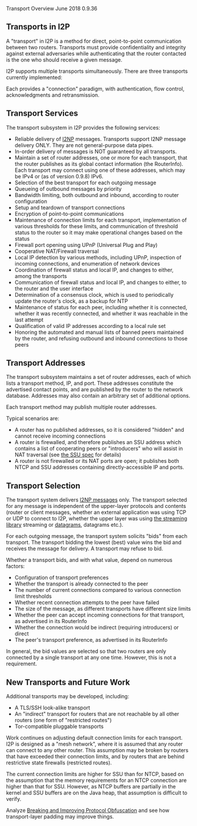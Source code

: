  Transport
Overview June 2018 0.9.36 

## Transports in I2P

A \"transport\" in I2P is a method for direct, point-to-point
communication between two routers. Transports must provide
confidentiality and integrity against external adversaries while
authenticating that the router contacted is the one who should receive a
given message.

I2P supports multiple transports simultaneously. There are three
transports currently implemented:

Each provides a \"connection\" paradigm, with authentication, flow
control, acknowledgments and retransmission.

## Transport Services

The transport subsystem in I2P provides the following services:

- Reliable delivery of [I2NP]() messages.
 Transports support I2NP message delivery ONLY. They are not
 general-purpose data pipes.
- In-order delivery of messages is NOT guaranteed by all transports.
- Maintain a set of router addresses, one or more for each transport,
 that the router publishes as its global contact information (the
 RouterInfo). Each transport may connect using one of these
 addresses, which may be IPv4 or (as of version 0.9.8) IPv6.
- Selection of the best transport for each outgoing message
- Queueing of outbound messages by priority
- Bandwidth limiting, both outbound and inbound, according to router
 configuration
- Setup and teardown of transport connections
- Encryption of point-to-point communications
- Maintenance of connection limits for each transport, implementation
 of various thresholds for these limits, and communication of
 threshold status to the router so it may make operational changes
 based on the status
- Firewall port opening using UPnP (Universal Plug and Play)
- Cooperative NAT/Firewall traversal
- Local IP detection by various methods, including UPnP, inspection of
 incoming connections, and enumeration of network devices
- Coordination of firewall status and local IP, and changes to either,
 among the transports
- Communication of firewall status and local IP, and changes to
 either, to the router and the user interface
- Determination of a consensus clock, which is used to periodically
 update the router\'s clock, as a backup for NTP
- Maintenance of status for each peer, including whether it is
 connected, whether it was recently connected, and whether it was
 reachable in the last attempt
- Qualification of valid IP addresses according to a local rule set
- Honoring the automated and manual lists of banned peers maintained
 by the router, and refusing outbound and inbound connections to
 those peers

## Transport Addresses

The transport subsystem maintains a set of router addresses, each of
which lists a transport method, IP, and port. These addresses constitute
the advertised contact points, and are published by the router to the
network database. Addresses may also contain an arbitrary set of
additional options.

Each transport method may publish multiple router addresses.

Typical scenarios are:

- A router has no published addresses, so it is considered \"hidden\"
 and cannot receive incoming connections
- A router is firewalled, and therefore publishes an SSU address which
 contains a list of cooperating peers or \"introducers\" who will
 assist in NAT traversal (see [the SSU spec]()
 for details)
- A router is not firewalled or its NAT ports are open; it publishes
 both NTCP and SSU addresses containing directly-accessible IP and
 ports.

## Transport Selection

The transport system delivers [I2NP messages]()
only. The transport selected for any message is independent of the
upper-layer protocols and contents (router or client messages, whether
an external application was using TCP or UDP to connect to I2P, whether
the upper layer was using [the streaming
library]() streaming or
[datagrams](), datagrams etc.).

For each outgoing message, the transport system solicits \"bids\" from
each transport. The transport bidding the lowest (best) value wins the
bid and receives the message for delivery. A transport may refuse to
bid.

Whether a transport bids, and with what value, depend on numerous
factors:

- Configuration of transport preferences
- Whether the transport is already connected to the peer
- The number of current connections compared to various connection
 limit thresholds
- Whether recent connection attempts to the peer have failed
- The size of the message, as different transports have different size
 limits
- Whether the peer can accept incoming connections for that transport,
 as advertised in its RouterInfo
- Whether the connection would be indirect (requiring introducers) or
 direct
- The peer\'s transport preference, as advertised in its RouterInfo

In general, the bid values are selected so that two routers are only
connected by a single transport at any one time. However, this is not a
requirement.

## New Transports and Future Work

Additional transports may be developed, including:

- A TLS/SSH look-alike transport
- An \"indirect\" transport for routers that are not reachable by all
 other routers (one form of \"restricted routes\")
- Tor-compatible pluggable transports

Work continues on adjusting default connection limits for each
transport. I2P is designed as a \"mesh network\", where it is assumed
that any router can connect to any other router. This assumption may be
broken by routers that have exceeded their connection limits, and by
routers that are behind restrictive state firewalls (restricted routes).

The current connection limits are higher for SSU than for NTCP, based on
the assumption that the memory requirements for an NTCP connection are
higher than that for SSU. However, as NTCP buffers are partially in the
kernel and SSU buffers are on the Java heap, that assumption is
difficult to verify.

Analyze [Breaking and Improving Protocol
Obfuscation]() and see how transport-layer padding
may improve things.


